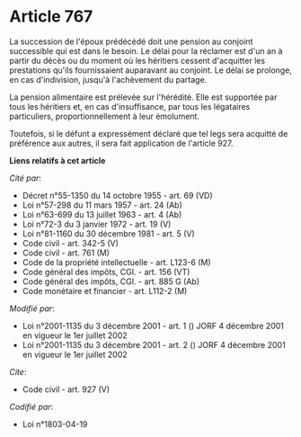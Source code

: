 # Article 767

La succession de l'époux prédécédé doit une pension au conjoint successible qui est dans le besoin. Le délai pour la réclamer
est d'un an à partir du décès ou du moment où les héritiers cessent d'acquitter les prestations qu'ils fournissaient
auparavant au conjoint. Le délai se prolonge, en cas d'indivision, jusqu'à l'achèvement du partage. 

La pension alimentaire est prélevée sur l'hérédité. Elle est supportée par tous les héritiers et, en cas d'insuffisance, par
tous les légataires particuliers, proportionnellement à leur émolument. 

Toutefois, si le défunt a expressément déclaré que tel legs sera acquitté de préférence aux autres, il sera fait application
de l'article 927.

**Liens relatifs à cet article**

_Cité par_:

  - Décret n°55-1350 du 14 octobre 1955 - art. 69 (VD)
  - Loi n°57-298 du 11 mars 1957 - art. 24 (Ab)
  - Loi n°63-699 du 13 juillet 1963 - art. 4 (Ab)
  - Loi n°72-3 du 3 janvier 1972 - art. 19 (V)
  - Loi n°81-1160 du 30 décembre 1981 - art. 5 (V)
  - Code civil - art. 342-5 (V)
  - Code civil - art. 761 (M)
  - Code de la propriété intellectuelle - art. L123-6 (M)
  - Code général des impôts, CGI. - art. 156 (VT)
  - Code général des impôts, CGI. - art. 885 G (Ab)
  - Code monétaire et financier - art. L112-2 (M)

_Modifié par_:

  - Loi n°2001-1135 du 3 décembre 2001 - art. 1 () JORF 4 décembre 2001 en vigueur le 1er juillet 2002
  - Loi n°2001-1135 du 3 décembre 2001 - art. 2 () JORF 4 décembre 2001 en vigueur le 1er juillet 2002

_Cite_:

  - Code civil - art. 927 (V)

_Codifié par_:

  - Loi n°1803-04-19
